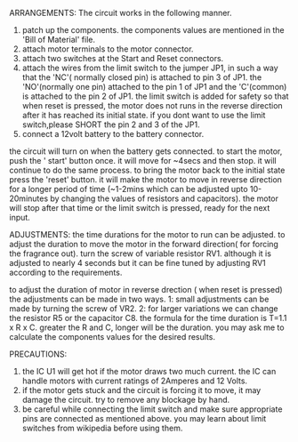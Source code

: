 

ARRANGEMENTS:
The circuit works in the following manner.
1. patch up  the components. the components values are mentioned in the 'Bill of Material' file.
2. attach motor terminals to the motor connector.
3. attach two switches at the Start and Reset connectors.
4. attach the wires from the  limit switch to the jumper JP1, in such a way that the 'NC'( normally closed pin) is attached to pin 3 of JP1. the 'NO'(normally one pin) attached to the pin 1 of JP1 and the 'C'(common) is attached to the pin 2 of JP1. the limit switch is added for safety so that when reset is pressed, the motor does not runs in the reverse direction after it has reached its initial state. if you dont want to use the limit switch,please SHORT the pin 2 and 3 of the JP1.
5. connect a 12volt battery to the battery connector.

the circuit will turn on when the battery gets connected. to start the motor, push the ' start' button once. it will move for ~4secs and then stop. it will continue to do the same process. to bring the motor back to the initial state press the 'reset' button. it will make the motor to move in reverse direction for a longer period of time (~1-2mins which can be adjusted upto 10-20minutes by changing the values of resistors and capacitors). the motor will stop after that time or the limit switch is pressed, ready for the next input.


ADJUSTMENTS:
the time durations for the motor to run can be adjusted. to adjust the duration to move the motor in the forward direction( for forcing the fragrance out). turn the screw of variable resistor RV1. although it is adjusted to nearly 4 seconds but it can be fine tuned by adjusting RV1 according to the requirements.

to adjust the duration of motor in reverse drection ( when reset is pressed) the adjustments can be made in two ways. 1: small adjustments can be made by turning the screw of VR2. 2: for larger variations we can change the resistor R5 or the capacitor C8. the formula for the time duration is T=1.1 x R x C. greater the R and C, longer will be the duration. you may ask me to calculate the components values for the desired results.

PRECAUTIONS:
1. the IC U1 will get hot if the motor draws two much current. the IC can handle motors with current ratings of 2Amperes and 12 Volts.
2.  if the motor gets stuck and the circuit is forcing it to move, it may damage the circuit. try to remove any blockage by hand.
3. be careful while connecting the limit switch and make sure appropriate pins are connected as mentioned above. you may learn about limit switches from wikipedia before using them.
